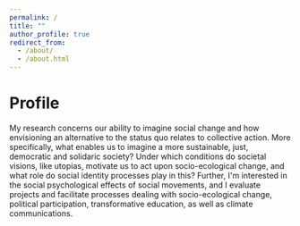 ```yaml
---
permalink: /
title: ""
author_profile: true
redirect_from: 
  - /about/
  - /about.html
---
```


Profile
======
My research concerns our ability to imagine social change and how envisioning an alternative to the status quo relates to collective action. More specifically, what enables us to imagine a more sustainable, just, democratic and solidaric society? Under which conditions do societal visions, like utopias, motivate us to act upon socio-ecological change, and what role do social identity processes play in this? Further, I'm interested in the social psychological effects of social movements, and I evaluate projects and facilitate processes dealing with socio-ecological change, political participation, transformative education, as well as climate communications.
